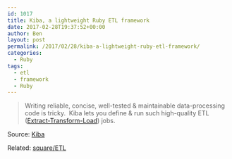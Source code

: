 ```yaml
---
id: 1017
title: Kiba, a lightweight Ruby ETL framework
date: 2017-02-28T19:37:52+00:00
author: Ben
layout: post
permalink: /2017/02/28/kiba-a-lightweight-ruby-etl-framework/
categories:
  - Ruby
tags:
  - etl
  - framework
  - Ruby
---
```

> Writing reliable, concise, well-tested & maintainable data-processing code is tricky.  Kiba lets you define & run such high-quality ETL ([Extract-Transform-Load](http://en.wikipedia.org/wiki/Extract,_transform,_load)) jobs.

Source: [Kiba](http://www.kiba-etl.org/)

Related: [square/ETL](https://github.com/square/ETL)